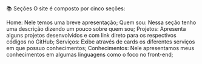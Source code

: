 📚 Seções
O site é composto por cinco seções:

Home: Nele temos uma breve apresentação;
Quem sou: Nessa seção tenho uma descrição dizendo um pouco sobre quem sou;
Projetos: Apresenta alguns projetos desenvolvidos e com link direto para os respectivos códigos no GitHub;
Serviços: Exibe através de cards os diferentes serviços em que possuo conhecimentos;
Conhecimentos: Nele apresentamos meus conhecimentos em algumas linguagens como o foco no front-end;
